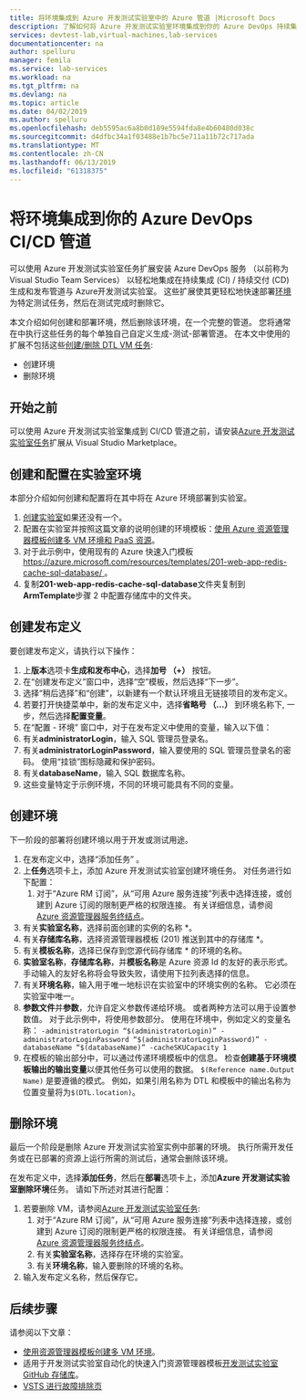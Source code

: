 ```yaml
---
title: 将环境集成到 Azure 开发测试实验室中的 Azure 管道 |Microsoft Docs
description: 了解如何将 Azure 开发测试实验室环境集成到你的 Azure DevOps 持续集成 (CI) 和持续交付 (CD) 管道。
services: devtest-lab,virtual-machines,lab-services
documentationcenter: na
author: spelluru
manager: femila
ms.service: lab-services
ms.workload: na
ms.tgt_pltfrm: na
ms.devlang: na
ms.topic: article
ms.date: 04/02/2019
ms.author: spelluru
ms.openlocfilehash: deb5595ac6a8b0d189e5594fda8e4b60480d038c
ms.sourcegitcommit: d4dfbc34a1f03488e1b7bc5e711a11b72c717ada
ms.translationtype: MT
ms.contentlocale: zh-CN
ms.lasthandoff: 06/13/2019
ms.locfileid: "61318375"
---
```

# <a name="integrate-environments-into-your-azure-devops-cicd-pipelines"></a>将环境集成到你的 Azure DevOps CI/CD 管道
可以使用 Azure 开发测试实验室任务扩展安装 Azure DevOps 服务 （以前称为 Visual Studio Team Services） 以轻松地集成在持续集成 (CI) / 持续交付 (CD) 生成和发布管道与 Azure开发测试实验室。 这些扩展使其更轻松地快速部署[环境](devtest-lab-test-env.md)为特定测试任务，然后在测试完成时删除它。 

本文介绍如何创建和部署环境，然后删除该环境，在一个完整的管道。 您将通常在中执行这些任务的每个单独自己自定义生成-测试-部署管道。 在本文中使用的扩展不包括这些[创建/删除 DTL VM 任务](devtest-lab-integrate-ci-cd-vsts.md):

- 创建环境
- 删除环境

## <a name="before-you-begin"></a>开始之前
可以使用 Azure 开发测试实验室集成到 CI/CD 管道之前，请安装[Azure 开发测试实验室任务](https://marketplace.visualstudio.com/items?itemName=ms-azuredevtestlabs.tasks)扩展从 Visual Studio Marketplace。 

## <a name="create-and-configure-the-lab-for-environments"></a>创建和配置在实验室环境
本部分介绍如何创建和配置将在其中将在 Azure 环境部署到实验室。

1. [创建实验室](devtest-lab-create-lab.md)如果还没有一个。 
2. 配置在实验室并按照这篇文章的说明创建的环境模板：[使用 Azure 资源管理器模板创建多 VM 环境和 PaaS 资源](devtest-lab-create-environment-from-arm.md)。
3. 对于此示例中，使用现有的 Azure 快速入门模板[ https://azure.microsoft.com/resources/templates/201-web-app-redis-cache-sql-database/ ](https://azure.microsoft.com/resources/templates/201-web-app-redis-cache-sql-database/)。
4. 复制**201-web-app-redis-cache-sql-database**文件夹复制到**ArmTemplate**步骤 2 中配置存储库中的文件夹。

## <a name="create-a-release-definition"></a>创建发布定义
要创建发布定义，请执行以下操作：

1.  上**版本**选项卡**生成和发布中心**，选择**加号 （+）** 按钮。
2.  在“创建发布定义”窗口中，选择“空”模板，然后选择“下一步”。   
3.  选择“稍后选择”和“创建”，以新建有一个默认环境且无链接项目的发布定义。  
4.  若要打开快捷菜单中，新的发布定义中，选择**省略号 （...）** 到环境名称下, 一步，然后选择**配置变量**。
5.  在“配置 - 环境”  窗口中，对于在发布定义中使用的变量，输入以下值：
1.  有关**administratorLogin**，输入 SQL 管理员登录名。
2.  有关**administratorLoginPassword**，输入要使用的 SQL 管理员登录名的密码。 使用“挂锁”图标隐藏和保护密码。
3.  有关**databaseName**，输入 SQL 数据库名称。
4.  这些变量特定于示例环境，不同的环境可能具有不同的变量。

## <a name="create-an-environment"></a>创建环境
下一阶段的部署将创建环境以用于开发或测试用途。

1. 在发布定义中，选择“添加任务”  。
2. 上**任务**选项卡上，添加 Azure 开发测试实验室创建环境任务。 对任务进行如下配置：
    1. 对于“Azure RM 订阅”，从“可用 Azure 服务连接”列表中选择连接，或创建到 Azure 订阅的限制更严格的权限连接。   有关详细信息，请参阅 [Azure 资源管理器服务终结点](/azure/devops/pipelines/library/service-endpoints)。
2. 有关**实验室名称**，选择前面创建的实例的名称 *。
3. 有关**存储库名称**，选择资源管理器模板 (201) 推送到其中的存储库 *。
4. 有关**模板名称**，选择已保存到您源代码存储库 * 的环境的名称。 
5. **实验室名称**，**存储库名称**，并**模板名称**是 Azure 资源 Id 的友好的表示形式。 手动输入的友好名称将会导致失败，请使用下拉列表选择的信息。
6. 有关**环境名称**，输入用于唯一地标识在实验室中的环境实例的名称。  它必须在实验室中唯一。
7. **参数文件**并**参数**，允许自定义参数传递给环境。 或者两种方法可以用于设置参数值。 对于此示例中，将使用参数部分。 使用在环境中，例如定义的变量名称： `-administratorLogin “$(administratorLogin)” -administratorLoginPassword “$(administratorLoginPassword)” -databaseName “$(databaseName)” -cacheSKUCapacity 1`
8. 在模板的输出部分中，可以通过传递环境模板中的信息。 检查**创建基于环境模板输出的输出变量**以便其他任务可以使用的数据。 `$(Reference name.Output Name)` 是要遵循的模式。 例如，如果引用名称为 DTL 和模板中的输出名称为位置变量将为`$(DTL.location)`。

## <a name="delete-the-environment"></a>删除环境
最后一个阶段是删除 Azure 开发测试实验室实例中部署的环境。 执行所需开发任务或在已部署的资源上运行所需的测试后，通常会删除该环境。

在发布定义中，选择**添加任务**，然后在**部署**选项卡上，添加**Azure 开发测试实验室删除环境**任务。 请如下所述对其进行配置：

1. 若要删除 VM，请参阅[Azure 开发测试实验室任务](https://marketplace.visualstudio.com/items?itemName=ms-azuredevtestlabs.tasks):
    1. 对于“Azure RM 订阅”，从“可用 Azure 服务连接”列表中选择连接，或创建到 Azure 订阅的限制更严格的权限连接。   有关详细信息，请参阅 [Azure 资源管理器服务终结点](/azure/devops/pipelines/library/service-endpoints)。
    2. 有关**实验室名称**，选择存在环境的实验室。
    3. 有关**环境名称**，输入要删除的环境的名称。
2. 输入发布定义名称，然后保存它。

## <a name="next-steps"></a>后续步骤
请参阅以下文章： 
- [使用资源管理器模板创建多 VM 环境](devtest-lab-create-environment-from-arm.md)。
- 适用于开发测试实验室自动化的快速入门资源管理器模板[开发测试实验室 GitHub 存储库](https://github.com/Azure/azure-quickstart-templates)。
- [VSTS 进行故障排除页](/azure/devops/pipelines/troubleshooting)

